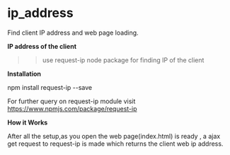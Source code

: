 # ip_address
Find client IP address and web page loading.

<b> IP address of the client </b>

>> use request-ip node package for finding IP of the client

<b>Installation </b>

npm install request-ip --save

For further query on request-ip module visit https://www.npmjs.com/package/request-ip

<b> How it Works </b>

After all the setup,as you open the web page(index.html) is ready , a ajax get request to request-ip  is made which returns the client web ip address.



